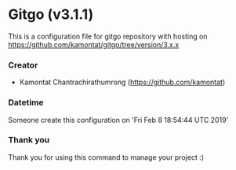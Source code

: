 # Gitgo (v3.1.1)

  This is a configuration file for gitgo repository with hosting on https://github.com/kamontat/gitgo/tree/version/3.x.x

### Creator

- Kamontat Chantrachirathumrong (https://github.com/kamontat)

### Datetime

Someone create this configuration on 'Fri Feb  8 18:54:44 UTC 2019'

### Thank you
Thank you for using this command to manage your project :)
